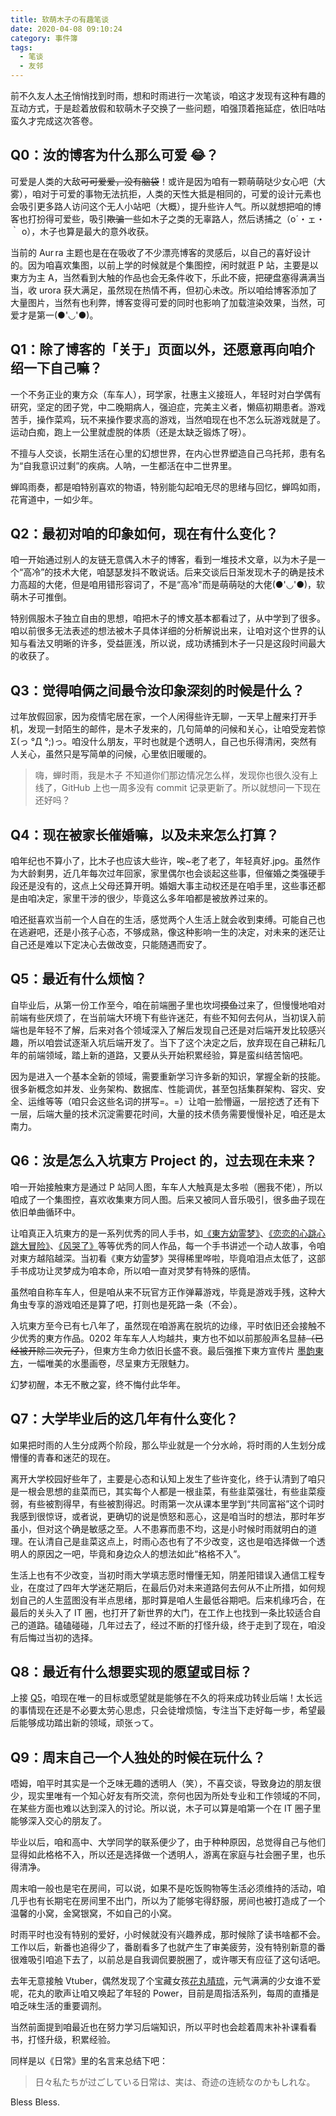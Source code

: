 ```yaml
---
title: 软萌木子の有趣笔谈
date: 2020-04-08 09:10:24
category: 事件簿
tags:
  - 笔谈
  - 友邻
---
```


前不久友人[木子](https://blog.k8s.li/)悄悄找到时雨，想和时雨进行一次笔谈，咱这才发现有这种有趣的互动方式，于是趁着放假和软萌木子交换了一些问题，咱强顶着拖延症，依旧咕咕蛮久才完成这次答卷。

## Q0：汝的博客为什么那么可爱 😂？

可爱是人类的大敌~~可可爱爱，没有脑袋~~！或许是因为咱有一颗萌萌哒少女心吧（大雾），咱对于可爱的事物无法抗拒，人类的天性大抵是相同的，可爱的设计元素也会吸引更多路人访问这个无人小站吧（大概），提升些许人气。所以就想把咱的博客也打扮得可爱些，吸引~~欺骗~~一些如木子之类的无辜路人，然后诱捕之（o´・ェ・｀ o），木子也算是最大的意外收获。

当前的 Aur ra 主题也是在在吸收了不少漂亮博客的灵感后，以自己的喜好设计的。因为咱喜欢集图，以前上学的时候就是个集图控，闲时就逛 P 站，主要是以東方为主 A，当然看到大触的作品也会无条件收下，乐此不疲，把硬盘塞得满满当当，收 urora 获大满足，虽然现在热情不再，但初心未改。所以咱给博客添加了大量图片，当然有也利弊，博客变得可爱的同时也影响了加载渲染效果，当然，可爱才是第一(●'◡'●)。

## Q1：除了博客的「关于」页面以外，还愿意再向咱介绍一下自己嘛？

一个不务正业的東方众（车车人），珂学家，社惠主义接班人，年轻时对白学偶有研究，坚定的团子党，中二晚期病人，强迫症，完美主义者，懒癌初期患者。游戏苦手，操作菜鸡，玩不来操作要求高的游戏，当然咱现在也不怎么玩游戏就是了。运动白痴，跑上一公里就虚脱的体质（还是太缺乏锻炼了呀）。

不擅与人交谈，长期生活在心里的幻想世界，在内心世界塑造自己乌托邦，患有名为“自我意识过剩”的疾病。人呐，一生都活在中二世界里。

蝉鸣雨奏，都是咱特别喜欢的物语，特别能勾起咱无尽的思绪与回忆，蝉鸣如雨，花宵道中，一如少年。

## Q2：最初对咱的印象如何，现在有什么变化？

咱一开始通过别人的友链无意偶入木子的博客，看到一堆技术文章，以为木子是一个“高冷”的技术大佬，咱瑟瑟发抖不敢说话。后来交谈后日渐发现木子的确是技术力高超的大佬，但是咱用错形容词了，不是“高冷"而是萌萌哒的大佬(●'◡'●)，软萌木子可推倒。

特别佩服木子独立自由的思想，咱把木子的博文基本都看过了，从中学到了很多。咱以前很多无法表述的想法被木子具体详细的分析解说出来，让咱对这个世界的认知与看法又明晰的许多，受益匪浅，所以说，成功诱捕到木子一只是这段时间最大的收获了。

## Q3：觉得咱俩之间最令汝印象深刻的时候是什么？

过年放假回家，因为疫情宅居在家，一个人闲得些许无聊，一天早上醒来打开手机，发现一封陌生的邮件，是木子发来的，几句简单的问候和关心，让咱受宠若惊 Σ(っ °Д °;)っ。咱没什么朋友，平时也就是个透明人，自己也乐得清闲，突然有人关心，虽然只是写简单的问候，心里依旧暖暖的。

> 嗨，蝉时雨，我是木子
> 不知道你们那边情况怎么样，发现你也很久没有上线了，GitHub 上也一周多没有 commit 记录更新了。所以就想问一下现在还好吗？

## Q4：现在被家长催婚嘛，以及未来怎么打算？

咱年纪也不算小了，比木子也应该大些许，唉~老了老了，年轻真好.jpg。虽然作为大龄剩男，近几年每次过年回家，家里偶尔也会谈起这些事，但催婚之类强硬手段还是没有的，这点上父母还算开明。婚姻大事主动权还是在咱手里，这些事还都是由咱决定，家里干涉的很少，毕竟这么多年咱都是被放养过来的。

咱还挺喜欢当前一个人自在的生活，感觉两个人生活上就会收到束缚。可能自己也在逃避吧，还是小孩子心态，不够成熟，像这种影响一生的决定，对未来的迷茫让自己还是难以下定决心去做改变，只能随遇而安了。

## Q5：最近有什么烦恼？

自毕业后，从第一份工作至今，咱在前端圈子里也坎坷~~摸鱼~~过来了，但慢慢地咱对前端有些厌烦了，在当前端大环境下有些许迷茫，有些不知何去何从，当初误入前端也是年轻不了解，后来对各个领域深入了解后发现自己还是对后端开发比较感兴趣，所以咱尝试逐渐入坑后端开发了。当下了这个决定之后，放弃现在自己耕耘几年的前端领域，踏上新的道路，又要从头开始积累经验，算是蛮纠结苦恼吧。

因为是进入一个基本全新的领域，需要重新学习许多新的知识，掌握全新的技能。很多新概念如并发、业务架构、数据库、性能调优，甚至包括集群架构、容灾、安全、运维等等（咱只会这些名词的拼写=。=）让咱一脸懵逼，一层挖透了还有下一层，后端大量的技术沉淀需要花时间，大量的技术债务需要慢慢补足，咱还是太南力。

## Q6：汝是怎么入坑東方 Project 的，过去现在未来？

咱一开始接触東方是通过 P 站同人图，车车人大触真是太多啦（圈我不佬），所以咱成了一个集图控，喜欢收集東方同人图。后来又被同人音乐吸引，很多曲子现在依旧单曲循环中。

让咱真正入坑東方的是一系列优秀的同人手书，如[《東方幼霊梦》](https://www.bilibili.com/video/BV1Wx411w7Q6)、[《恋恋的心跳心跳大冒险》](https://www.bilibili.com/video/BV1Cx411c7V1)、[《风哭了》](https://www.bilibili.com/video/BV1Rs411Z7Et)等等优秀的同人作品，每一个手书讲述一个动人故事，令咱对東方越陷越深。当初看《東方幼霊梦》哭得稀里哗啦，毕竟咱泪点太低了，这部手书成功让灵梦成为咱本命，所以咱一直对灵梦有特殊的感情。

虽然咱自称车车人，但是咱从来不玩官方正作弹幕游戏，毕竟是游戏手残，这种大角虫专享的游戏咱还是算了吧，打则也是死路一条（不会）。

入坑東方至今已有七八年了，虽然现在咱游离在脱坑的边缘，平时依旧还会接触不少优秀的東方作品。0202 年车车人人均越共，東方也不如以前那般声名显赫~~（已经被开除二次元了）~~，但東方生命力依旧长盛不衰。最后强推下東方宣传片 [墨韵東方](https://www.bilibili.com/video/BV1cs411f7ZC)，一幅唯美的水墨画卷，尽呈東方无限魅力。

幻梦初醒，本无不散之宴，终不悔付此华年。

## Q7：大学毕业后的这几年有什么变化？

如果把时雨的人生分成两个阶段，那么毕业就是一个分水岭，将时雨的人生划分成懵懂的青春和迷茫的现在。

离开大学校园好些年了，主要是心态和认知上发生了些许变化，终于认清到了咱只是一根会思想的韭菜而已，其实每个人都是一根韭菜，有些韭菜强壮，有些韭菜瘦弱，有些被割得早，有些被割得迟。时雨第一次从课本里学到“共同富裕”这个词时我感到很惊讶，或者说，更确切的说是愤怒和恶心，这是咱当时的想法，那时年岁虽小，但对这个确是敏感之至。人不患寡而患不均，这是小时候时雨就明白的道理。在认清自己是韭菜这点上，时雨心态也有了不少改变，这也是咱选择做一个透明人的原因之一吧，毕竟和身边众人的想法如此“格格不入”。

生活上也有不少改变，当初时雨大学填志愿时懵懂无知，阴差阳错误入通信工程专业，在度过了四年大学迷茫期后，在最后仍对未来道路何去何从不止所措，如何规划自己的人生蓝图没有半点思绪，那时算是咱人生最低谷期吧。后来机缘巧合，在最后的关头入了 IT 圈，也打开了新世界的大门，在工作上也找到一条比较适合自己的道路。磕磕碰碰，几年过去了，经过不断的打怪升级，终于走到了现在，咱没有后悔过当初的选择。

## Q8：最近有什么想要实现的愿望或目标？

上接 [Q5](##-Q5：最近有什么烦恼？)，咱现在唯一的目标或愿望就是能够在不久的将来成功转业后端！太长远的事情现在还是不必要太劳心思虑，只会徒增烦恼，专注当下走好每一步，希望最后能够成功踏出新的领域，顽张って。

## Q9：周末自己一个人独处的时候在玩什么？

唔姆，咱平时其实是一个乏味无趣的透明人（笑），不喜交谈，导致身边的朋友很少，现实里唯有一个知心好友有所交流，奈何也因为所处专业和工作领域的不同，在某些方面也难以达到深入的讨论。所以说，木子可以算是咱第一个在 IT 圈子里能够深入交心的朋友了。

毕业以后，咱和高中、大学同学的联系便少了，由于种种原因，总觉得自己与他们显得如此格格不入，所以还是选择做一个透明人，游离在家庭与社会圈子里，也乐得清净。

周末咱一般也是宅在房间，可以说，如果不是吃饭购物等生活必须维持的活动，咱几乎也有长期宅在房间里不出门，所以为了能够宅得舒服，房间也被打造成了一个温馨的小窝，金窝银窝，不如自己的小窝。

时雨平时也没有特别的爱好，小时候就没有兴趣养成，那时候除了读书啥都不会。工作以后，新番也追得少了，番剧看多了也就产生了审美疲劳，没有特别新意的番很难吸引咱追下去了，以前总是自我调侃要脱圈了，或许哪天有应征了这句话吧。

去年无意接触 Vtuber，偶然发现了个宝藏女孩[花丸晴琉](https://space.bilibili.com/441381282/)，元气满满的少女谁不爱呢，花丸的歌声让咱又唤起了年轻的 Power，目前是周指活系列，每周的直播是咱乏味生活的重要调剂。

当然前面提到咱最近也在努力学习后端知识，所以平时也会趁着周末补补课看看书，打怪升级，积累经验。

同样是以《日常》里的名言来总结下吧：

> 日々私たちが过ごしている日常は、実は、奇迹の连続なのかもしれな。

Bless Bless.
